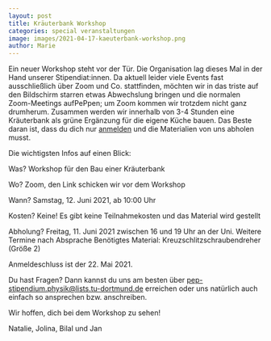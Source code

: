 ```yaml
---
layout: post
title: Kräuterbank Workshop
categories: special veranstaltungen
image: images/2021-04-17-kaeuterbank-workshop.png
author: Marie
---
```


Ein neuer Workshop steht vor der Tür. Die Organisation lag dieses Mal in der Hand unserer Stipendiat:innen. Da aktuell leider viele Events fast ausschließlich über Zoom und Co. stattfinden, möchten wir in das triste auf den Bildschirm starren etwas Abwechslung bringen und die normalen Zoom-Meetings aufPePpen; um Zoom kommen wir trotzdem nicht ganz drumherum. Zusammen werden wir innerhalb von 3-4 Stunden eine Kräuterbank als grüne Ergänzung für die eigene Küche bauen. Das Beste daran ist, dass du dich nur [anmelden](https://registration.pep-dortmund.de/events/8/registration/) und die Materialien von uns abholen musst. 

Die wichtigsten Infos auf einen Blick:

Was?		Workshop für den Bau einer Kräuterbank

Wo?		Zoom, den Link schicken wir vor dem Workshop

Wann?		Samstag, 12. Juni 2021, ab 10:00 Uhr

Kosten?		Keine! Es gibt keine Teilnahmekosten und das Material wird gestellt

Abholung?	Freitag, 11. Juni 2021 zwischen 16 und 19 Uhr an der Uni. Weitere Termine nach Absprache
Benötigtes Material: Kreuzschlitzschraubendreher (Größe 2)

Anmeldeschluss ist der 22. Mai 2021.

Du hast Fragen? Dann kannst du uns am besten über pep-stipendium.physik@lists.tu-dortmund.de erreichen oder uns natürlich auch einfach so ansprechen bzw. anschreiben.

Wir hoffen, dich bei dem Workshop zu sehen!

Natalie, Jolina, Bilal und Jan



